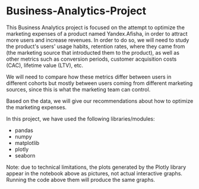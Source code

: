 # Business-Analytics-Project

This Business Analytics project is focused on the attempt to optimize the marketing expenses of a product named Yandex.Afisha, in order to attract more users and increase revenues. In order to do so, we will need to study the product's users' usage habits, retention rates, where they came from (the marketing source that introducted them to the product), as well as other metrics such as conversion periods, customer acquisition costs (CAC), lifetime value (LTV), etc.

We will need to compare how these metrics differ between users in different cohorts but mostly between users coming from different marketing sources, since this is what the marketing team can control.

Based on the data, we will give our recommendations about how to optimize the marketing expenses.

In this project, we have used the following libraries/modules:

<ul>
  <li>pandas</li>
  <li>numpy</li>
  <li>matplotlib</li>
  <li>plotly</li>
  <li>seaborn</li>
</ul>

Note: due to technical limitations, the plots generated by the Plotly library appear in the notebook above as pictures, not actual interactive graphs. Running the code above them will produce the same graphs.
